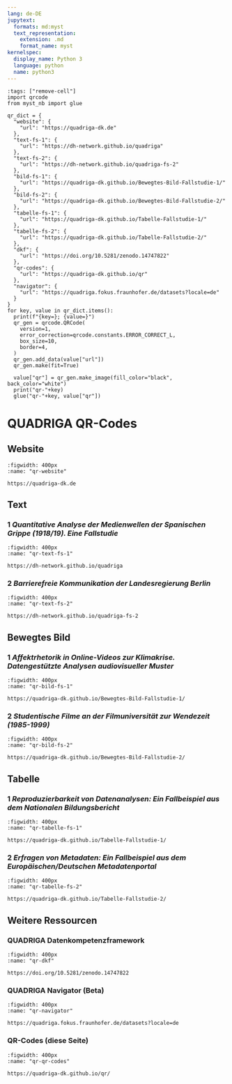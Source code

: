 ```yaml
---
lang: de-DE
jupytext:
  formats: md:myst
  text_representation:
    extension: .md
    format_name: myst
kernelspec:
  display_name: Python 3
  language: python
  name: python3
---
```

```{code-cell} ipython3
:tags: ["remove-cell"]
import qrcode
from myst_nb import glue

qr_dict = {
  "website": {
    "url": "https://quadriga-dk.de"
  },
  "text-fs-1": {
    "url": "https://dh-network.github.io/quadriga"
  },
  "text-fs-2": {
    "url": "https://dh-network.github.io/quadriga-fs-2"
  },
  "bild-fs-1": {
    "url": "https://quadriga-dk.github.io/Bewegtes-Bild-Fallstudie-1/"
  },
  "bild-fs-2": {
    "url": "https://quadriga-dk.github.io/Bewegtes-Bild-Fallstudie-2/"
  },
  "tabelle-fs-1": {
    "url": "https://quadriga-dk.github.io/Tabelle-Fallstudie-1/"
  },
  "tabelle-fs-2": {
    "url": "https://quadriga-dk.github.io/Tabelle-Fallstudie-2/"
  },
  "dkf": {
    "url": "https://doi.org/10.5281/zenodo.14747822"
  },
  "qr-codes": {
    "url": "https://quadriga-dk.github.io/qr"
  },
  "navigator": {
    "url": "https://quadriga.fokus.fraunhofer.de/datasets?locale=de"
  }
}
for key, value in qr_dict.items():
  print(f"{key=}; {value=}")
  qr_gen = qrcode.QRCode(
    version=1,
    error_correction=qrcode.constants.ERROR_CORRECT_L,
    box_size=10,
    border=4,
  )
  qr_gen.add_data(value["url"])
  qr_gen.make(fit=True)

  value["qr"] = qr_gen.make_image(fill_color="black", back_color="white")
  print("qr-"+key)
  glue("qr-"+key, value["qr"])
```
# QUADRIGA QR-Codes

## Website
```{glue:figure} qr-website
:figwidth: 400px
:name: "qr-website"

https://quadriga-dk.de
```


## Text

### 1 _Quantitative Analyse der Medienwellen der Spanischen Grippe (1918/19). Eine Fallstudie_
```{glue:figure} qr-text-fs-1
:figwidth: 400px
:name: "qr-text-fs-1"

https://dh-network.github.io/quadriga
```
### 2 _Barrierefreie Kommunikation der Landesregierung Berlin_
```{glue:figure} qr-text-fs-2
:figwidth: 400px
:name: "qr-text-fs-2"

https://dh-network.github.io/quadriga-fs-2
```

## Bewegtes Bild
### 1 _Affektrhetorik in Online-Videos zur Klimakrise. Datengestützte Analysen audiovisueller Muster_
```{glue:figure} qr-bild-fs-1
:figwidth: 400px
:name: "qr-bild-fs-1"

https://quadriga-dk.github.io/Bewegtes-Bild-Fallstudie-1/
```
### 2 _Studentische Filme an der Filmuniversität zur Wendezeit (1985-1999)_
```{glue:figure} qr-bild-fs-2
:figwidth: 400px
:name: "qr-bild-fs-2"

https://quadriga-dk.github.io/Bewegtes-Bild-Fallstudie-2/
```

## Tabelle
### 1 _Reproduzierbarkeit von Datenanalysen: Ein Fallbeispiel aus dem Nationalen Bildungsbericht_
```{glue:figure} qr-tabelle-fs-1
:figwidth: 400px
:name: "qr-tabelle-fs-1"

https://quadriga-dk.github.io/Tabelle-Fallstudie-1/
```
### 2 _Erfragen von Metadaten: Ein Fallbeispiel aus dem Europäischen/Deutschen Metadatenportal_
```{glue:figure} qr-tabelle-fs-2
:figwidth: 400px
:name: "qr-tabelle-fs-2"

https://quadriga-dk.github.io/Tabelle-Fallstudie-2/
```

## Weitere Ressourcen

### QUADRIGA Datenkompetenzframework
```{glue:figure} qr-dkf
:figwidth: 400px
:name: "qr-dkf"

https://doi.org/10.5281/zenodo.14747822
```

### QUADRIGA Navigator (Beta)
```{glue:figure} qr-navigator
:figwidth: 400px
:name: "qr-navigator"

https://quadriga.fokus.fraunhofer.de/datasets?locale=de
```

### QR-Codes (diese Seite)
```{glue:figure} qr-qr-codes
:figwidth: 400px
:name: "qr-qr-codes"

https://quadriga-dk.github.io/qr/
```